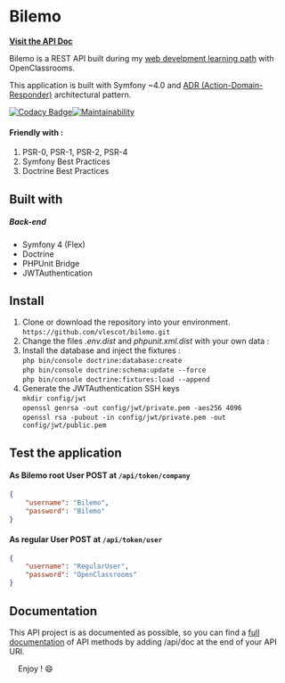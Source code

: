 # Bilemo

**[Visit the API Doc](http://bilemo.vincentlescot.fr/api/doc)**

Bilemo is a REST API built during my [web develpment learning path](https://openclassrooms.com/paths/developpeur-se-d-application-php-symfony) with OpenClassrooms. 

This application is built with Symfony ~4.0 and [ADR (Action-Domain-Responder)](https://youtu.be/y7c-XWLYMVA) architectural pattern.

[![Codacy Badge](https://api.codacy.com/project/badge/Grade/8ff269ebed614438b66a5f632907390a)](https://www.codacy.com/app/vlescot/Bilemo?utm_source=github.com&amp;utm_medium=referral&amp;utm_content=vlescot/Bilemo&amp;utm_campaign=Badge_Grade)[![Maintainability](https://api.codeclimate.com/v1/badges/ba2afc72a93c82232dfa/maintainability)](https://codeclimate.com/github/vlescot/Bilemo/maintainability)
 

#### Friendly with :  
   1. PSR-0, PSR-1, PSR-2, PSR-4  
   2. Symfony Best Practices  
   3. Doctrine Best Practices
   
## Built with
##### Back-end
* Symfony 4 (Flex)
* Doctrine 
* PHPUnit Bridge 
* JWTAuthentication

## Install
 1. Clone or download the repository into your environment.  
    ```https://github.com/vlescot/bilemo.git  ```
 2. Change the files  *.env.dist* and *phpunit.xml.dist* with your own data :  
 3. Install the database and inject the fixtures :\
    ``` php bin/console doctrine:database:create ``` \
    ```php bin/console doctrine:schema:update --force```\
    ```php bin/console doctrine:fixtures:load --append```
 4. Generate the JWTAuthentication SSH keys \
    ```mkdir config/jwt``` \
    ```openssl genrsa -out config/jwt/private.pem -aes256 4096``` \
    ```openssl rsa -pubout -in config/jwt/private.pem -out config/jwt/public.pem``` 

 
 ## Test the application
 #### As Bilemo root User POST at  ```/api/token/company ``` 
```json 
{
    "username": "Bilemo",
    "password": "Bilemo"
}
```

 #### As regular User POST at  ```/api/token/user ``` 
```json 
{
    "username": "RegularUser",
    "password": "OpenClassrooms"
}
```
 ## Documentation
 This API project is as documented as possible, so you can find a [full documentation](http://bilemo.vincentlescot.fr/api/doc) of API methods by adding /api/doc at the end of your API URI.
 
&nbsp; 
&nbsp;
Enjoy ! :smile:
